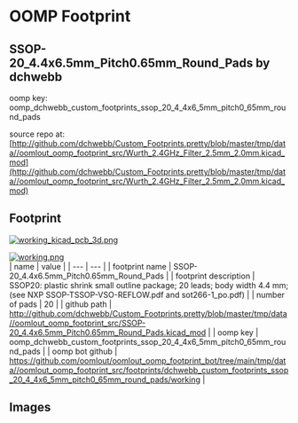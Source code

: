 # OOMP Footprint  
## SSOP-20_4.4x6.5mm_Pitch0.65mm_Round_Pads  by dchwebb  
  
oomp key: oomp_dchwebb_custom_footprints_ssop_20_4_4x6_5mm_pitch0_65mm_round_pads  
  
source repo at: [http://github.com/dchwebb/Custom_Footprints.pretty/blob/master/tmp/data//oomlout_oomp_footprint_src/Wurth_2.4GHz_Filter_2.5mm_2.0mm.kicad_mod](http://github.com/dchwebb/Custom_Footprints.pretty/blob/master/tmp/data//oomlout_oomp_footprint_src/Wurth_2.4GHz_Filter_2.5mm_2.0mm.kicad_mod)  
## Footprint  
  
[![working_kicad_pcb_3d.png](working_kicad_pcb_3d_600.png)](working_kicad_pcb_3d.png)  
  
[![working.png](working_600.png)](working.png)  
| name | value | 
| --- | --- | 
| footprint name | SSOP-20_4.4x6.5mm_Pitch0.65mm_Round_Pads | 
| footprint description | SSOP20: plastic shrink small outline package; 20 leads; body width 4.4 mm; (see NXP SSOP-TSSOP-VSO-REFLOW.pdf and sot266-1_po.pdf) | 
| number of pads | 20 | 
| github path | http://github.com/dchwebb/Custom_Footprints.pretty/blob/master/tmp/data//oomlout_oomp_footprint_src/SSOP-20_4.4x6.5mm_Pitch0.65mm_Round_Pads.kicad_mod | 
| oomp key | oomp_dchwebb_custom_footprints_ssop_20_4_4x6_5mm_pitch0_65mm_round_pads | 
| oomp bot github | https://github.com/oomlout/oomlout_oomp_footprint_bot/tree/main/tmp/data//oomlout_oomp_footprint_src/footprints/dchwebb_custom_footprints_ssop_20_4_4x6_5mm_pitch0_65mm_round_pads/working | 
## Images  
